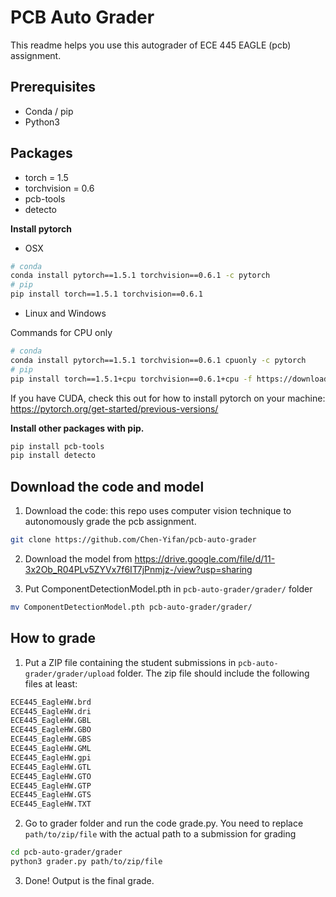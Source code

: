 # PCB Auto Grader
This readme helps you use this autograder of ECE 445 EAGLE (pcb) assignment. 

## Prerequisites 

- Conda / pip
- Python3

## Packages
* torch = 1.5
* torchvision = 0.6
* pcb-tools
* detecto

**Install pytorch**

- OSX
```bash
# conda
conda install pytorch==1.5.1 torchvision==0.6.1 -c pytorch
# pip
pip install torch==1.5.1 torchvision==0.6.1
```
- Linux and Windows

Commands for CPU only 

```bash
# conda 
conda install pytorch==1.5.1 torchvision==0.6.1 cpuonly -c pytorch
# pip
pip install torch==1.5.1+cpu torchvision==0.6.1+cpu -f https://download.pytorch.org/whl/torch_stable.html
```
If you have CUDA, check this out for how to install pytorch on your machine: https://pytorch.org/get-started/previous-versions/

**Install other packages with pip.**
```bash
pip install pcb-tools
pip install detecto
```

## Download the code and model
1. Download the code: this repo uses computer vision technique to autonomously grade the pcb assignment.  
```bash
git clone https://github.com/Chen-Yifan/pcb-auto-grader
```
2. Download the model from https://drive.google.com/file/d/11-3x2Ob_R04PLv5ZYVx7f6IT7jPnmjz-/view?usp=sharing

3. Put ComponentDetectionModel.pth in `pcb-auto-grader/grader/` folder
```bash
mv ComponentDetectionModel.pth pcb-auto-grader/grader/
```

## How to grade
1. Put a ZIP file containing the student submissions in `pcb-auto-grader/grader/upload` folder. The zip file should include the following files at least:
```bash
ECE445_EagleHW.brd
ECE445_EagleHW.dri
ECE445_EagleHW.GBL
ECE445_EagleHW.GBO
ECE445_EagleHW.GBS
ECE445_EagleHW.GML
ECE445_EagleHW.gpi
ECE445_EagleHW.GTL
ECE445_EagleHW.GTO
ECE445_EagleHW.GTP
ECE445_EagleHW.GTS
ECE445_EagleHW.TXT
```

2. Go to grader folder and run the code grade.py. You need to replace `path/to/zip/file` with the actual path to a submission for grading
```bash
cd pcb-auto-grader/grader
python3 grader.py path/to/zip/file
```

3. Done! Output is the final grade.
